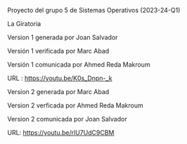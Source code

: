 Proyecto del grupo 5 de Sistemas Operativos (2023-24-Q1)

La Giratoria

Version 1 generada por Joan Salvador

Versión 1 verificada por Marc Abad

Versión 1 comunicada por Ahmed Reda Makroum

URL : https://youtu.be/K0s_Dnpn-_k


Version 2 generada por Marc Abad


Version 2 verficada por Ahmed Reda Makroum


Version 2 comunicada por Joan Salvador 

URL: https://youtu.be/rlU7UdC9CBM
